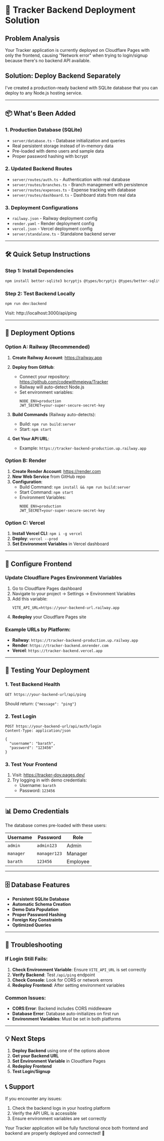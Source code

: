 # 🚀 Tracker Backend Deployment Solution

## Problem Analysis
Your Tracker application is currently deployed on Cloudflare Pages with only the frontend, causing "Network error" when trying to login/signup because there's no backend API available.

## Solution: Deploy Backend Separately

I've created a production-ready backend with SQLite database that you can deploy to any Node.js hosting service.

---

## 📦 What's Been Added

### 1. **Production Database (SQLite)**
- `server/database.ts` - Database initialization and queries
- Real persistent storage instead of in-memory data
- Pre-loaded with demo users and sample data
- Proper password hashing with bcrypt

### 2. **Updated Backend Routes**
- `server/routes/auth.ts` - Authentication with real database
- `server/routes/branches.ts` - Branch management with persistence
- `server/routes/expenses.ts` - Expense tracking with database
- `server/routes/dashboard.ts` - Dashboard stats from real data

### 3. **Deployment Configurations**
- `railway.json` - Railway deployment config
- `render.yaml` - Render deployment config
- `vercel.json` - Vercel deployment config
- `server/standalone.ts` - Standalone backend server

---

## 🛠️ Quick Setup Instructions

### Step 1: Install Dependencies
```bash
npm install better-sqlite3 bcryptjs @types/bcryptjs @types/better-sqlite3
```

### Step 2: Test Backend Locally
```bash
npm run dev:backend
```
Visit: http://localhost:3000/api/ping

---

## 🚀 Deployment Options

### Option A: Railway (Recommended)

1. **Create Railway Account**: https://railway.app
2. **Deploy from GitHub**:
   - Connect your repository: https://github.com/codewithmejeya/Tracker
   - Railway will auto-detect Node.js
   - Set environment variables:
     ```
     NODE_ENV=production
     JWT_SECRET=your-super-secure-secret-key
     ```

3. **Build Commands** (Railway auto-detects):
   - Build: `npm run build:server`
   - Start: `npm start`

4. **Get Your API URL**: 
   - Example: `https://tracker-backend-production.up.railway.app`

### Option B: Render

1. **Create Render Account**: https://render.com
2. **New Web Service** from GitHub repo
3. **Configuration**:
   - Build Command: `npm install && npm run build:server`
   - Start Command: `npm start`
   - Environment Variables:
     ```
     NODE_ENV=production
     JWT_SECRET=your-super-secure-secret-key
     ```

### Option C: Vercel

1. **Install Vercel CLI**: `npm i -g vercel`
2. **Deploy**: `vercel --prod`
3. **Set Environment Variables** in Vercel dashboard

---

## 🔧 Configure Frontend

### Update Cloudflare Pages Environment Variables

1. Go to Cloudflare Pages dashboard
2. Navigate to your project → Settings → Environment Variables
3. Add this variable:
   ```
   VITE_API_URL=https://your-backend-url.railway.app
   ```
4. **Redeploy** your Cloudflare Pages site

### Example URLs by Platform:
- **Railway**: `https://tracker-backend-production.up.railway.app`
- **Render**: `https://tracker-backend.onrender.com`
- **Vercel**: `https://tracker-backend.vercel.app`

---

## 🧪 Testing Your Deployment

### 1. Test Backend Health
```
GET https://your-backend-url/api/ping
```
Should return: `{"message": "ping"}`

### 2. Test Login
```
POST https://your-backend-url/api/auth/login
Content-Type: application/json

{
  "username": "barath",
  "password": "123456"
}
```

### 3. Test Your Frontend
1. Visit: https://tracker-doy.pages.dev/
2. Try logging in with demo credentials:
   - Username: `barath`
   - Password: `123456`

---

## 📊 Demo Credentials

The database comes pre-loaded with these users:

| Username | Password | Role |
|----------|----------|------|
| `admin` | `admin123` | Admin |
| `manager` | `manager123` | Manager |
| `barath` | `123456` | Employee |

---

## 🗄️ Database Features

- **Persistent SQLite Database**
- **Automatic Schema Creation**
- **Demo Data Population**
- **Proper Password Hashing**
- **Foreign Key Constraints**
- **Optimized Queries**

---

## 🚨 Troubleshooting

### If Login Still Fails:
1. **Check Environment Variable**: Ensure `VITE_API_URL` is set correctly
2. **Verify Backend**: Test `/api/ping` endpoint
3. **Check Console**: Look for CORS or network errors
4. **Redeploy Frontend**: After setting environment variables

### Common Issues:
- **CORS Error**: Backend includes CORS middleware
- **Database Error**: Database auto-initializes on first run
- **Environment Variables**: Must be set in both platforms

---

## 💡 Next Steps

1. **Deploy Backend** using one of the options above
2. **Get your Backend URL**
3. **Set Environment Variable** in Cloudflare Pages
4. **Redeploy Frontend**
5. **Test Login/Signup**

## 📞 Support

If you encounter any issues:
1. Check the backend logs in your hosting platform
2. Verify the API URL is accessible
3. Ensure environment variables are set correctly

Your Tracker application will be fully functional once both frontend and backend are properly deployed and connected! 🎉

